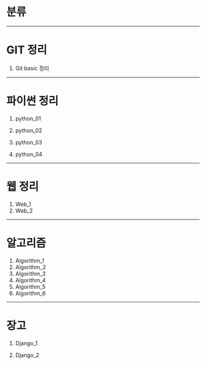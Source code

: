 # 분류

---

# GIT 정리

1. Git basic 정리

---

# 파이썬 정리

1. python_01

2. python_02

3. python_03

4. python_04

---

# 웹 정리

1. Web_1
2. Web_2

---

# 알고리즘

1. Algorithm_1
2. Algorithm_2
3. Algorithm_3
4. Algorithm_4
5. Algorithm_5
6. Algorithm_6



---

# 장고

1. Django_1

2. Django_2

